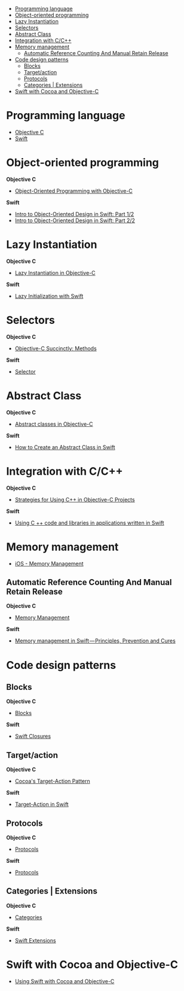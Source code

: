   - [Programming language](#programming-language)
  - [Object-oriented programming](#object-oriented-programming)
  - [Lazy Instantiation](#lazy-instantiation)
  - [Selectors](#selectors)
  - [Abstract Class](#abstract-class)
  - [Integration with C/C++](#integration-with-cc)
  - [Memory management](#memory-management)
    - [Automatic Reference Counting And Manual Retain Release](#automatic-reference-counting-and-manual-retain-release)
  - [Code design patterns](#code-design-patterns)
    - [Blocks](#blocks)
    - [Target/action](#targetaction)
    - [Protocols](#protocols)
    - [Categories | Extensions](#categories--extensions)
  - [Swift with Cocoa and Objective-C](#swift-with-cocoa-and-objective-c)

# Programming language
- [Objective C](http://www.tutorialspoint.com/objective_c/)
- [Swift](http://www.tutorialspoint.com/swift/)

# Object-oriented programming

**Objective C**
- [Object-Oriented Programming with Objective-C](https://developer.apple.com/library/prerelease/ios/documentation/Cocoa/Conceptual/OOP_ObjC/Introduction/Introduction.html)

**Swift**
- [Intro to Object-Oriented Design in Swift: Part 1/2](http://www.raywenderlich.com/81952/intro-object-oriented-design-swift-part-1)
- [Intro to Object-Oriented Design in Swift: Part 2/2](http://www.raywenderlich.com/81953/intro-object-oriented-design-swift-part-2)


# Lazy Instantiation

**Objective C**
- [Lazy Instantiation in Objective-C](https://schmij.wordpress.com/2013/09/27/lazy-instantiation-in-objective-c/)

**Swift**
- [Lazy Initialization with Swift](http://mikebuss.com/2014/06/22/lazy-initialization-swift/)

# Selectors

**Objective C**
- [Objective-C Succinctly: Methods](http://code.tutsplus.com/tutorials/objective-c-succinctly-methods--mobile-22014)

**Swift**
- [Selector](http://en.swifter.tips/selector/)

# Abstract Class

**Objective C**
- [Abstract classes in Objective-C](https://digitalleaves.com/blog/2013/09/abstract-classes-in-objective-c/)

**Swift**
- [How to Create an Abstract Class in Swift](http://makeapppie.com/2015/08/07/a-swift-tutorial-for-working-with-classes-part-3-abstract-classes/)

# Integration with C/C++

**Objective C**
- [Strategies for Using C++ in Objective-C Projects](http://philjordan.eu/article/strategies-for-using-c++-in-objective-c-projects)

**Swift**
- [Using C ++ code and libraries in applications written in Swift](https://www.ekreative.com/blog/using-c-code-and-libraries-in-applications-written-in-swift)

# Memory management

- [iOS - Memory Management](http://www.tutorialspoint.com/ios/ios_memory_management.htm)

## Automatic Reference Counting And Manual Retain Release

**Objective C**
- [Memory Management](http://rypress.com/tutorials/objective-c/memory-management)

**Swift**
- [Memory management in Swift — Principles, Prevention and Cures](https://medium.com/hacking-ios/memory-management-in-swift-principles-prevention-and-cures-31116ae0834f#.yso036tq6)

# Code design patterns

## Blocks

**Objective C**
- [Blocks](http://rypress.com/tutorials/objective-c/blocks)

**Swift**
- [Swift Closures](http://devmonologue.com/ios/ios/swift-closures/)

## Target/action

**Objective C**
- [Cocoa's Target-Action Pattern](http://justinvoss.com/2011/08/19/cocoa-target-action/)

**Swift**
- [Target-Action in Swift](https://medium.com/@guanshanliu/target-action-in-swift-6d604a8cc3a4#.y4i5os4j4)

## Protocols

**Objective C**
- [Protocols](http://rypress.com/tutorials/objective-c/protocols)

**Swift**
- [Protocols](http://books.aidanf.net/learn-swift/protocols)

## Categories | Extensions

**Objective C**
- [Categories](http://rypress.com/tutorials/objective-c/categories)

**Swift**
- [Swift Extensions](http://www.littlelines.com/blog/2014/06/06/2014-swift-extensions/)

# Swift with Cocoa and Objective-C

- [Using Swift with Cocoa and Objective-C](https://developer.apple.com/library/prerelease/ios/documentation/Swift/Conceptual/BuildingCocoaApps/)
